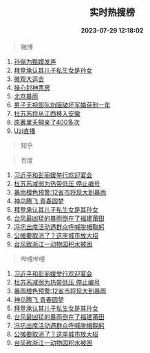 <div align="center"><h2>实时热搜榜</h2><h4>2023-07-29 12:18:02</h4></div>

> 微博  

1. [孙俪为甄嬛发声](https://s.weibo.com/weibo?q=%23%E5%AD%99%E4%BF%AA%E4%B8%BA%E7%94%84%E5%AC%9B%E5%8F%91%E5%A3%B0%23&t=31&band_rank=1&Refer=top)<br />
2. [拜登承认其儿子私生女是孙女](https://s.weibo.com/weibo?q=%23%E6%8B%9C%E7%99%BB%E6%89%BF%E8%AE%A4%E5%85%B6%E5%84%BF%E5%AD%90%E7%A7%81%E7%94%9F%E5%A5%B3%E6%98%AF%E5%AD%99%E5%A5%B3%23&t=31&band_rank=2&Refer=top)<br />
3. [微观大运会](https://s.weibo.com/weibo?q=%23%E5%BE%AE%E8%A7%82%E5%A4%A7%E8%BF%90%E4%BC%9A%23&t=31&band_rank=3&Refer=top)<br />
4. [操心封神票房](https://s.weibo.com/weibo?q=%E6%93%8D%E5%BF%83%E5%B0%81%E7%A5%9E%E7%A5%A8%E6%88%BF&t=31&band_rank=4&Refer=top)<br />
5. [北京暴雨](https://s.weibo.com/weibo?q=%E5%8C%97%E4%BA%AC%E6%9A%B4%E9%9B%A8&t=31&band_rank=5&Refer=top)<br />
6. [男子无视部队劝阻破坏军婚获刑一年](https://s.weibo.com/weibo?q=%23%E7%94%B7%E5%AD%90%E6%97%A0%E8%A7%86%E9%83%A8%E9%98%9F%E5%8A%9D%E9%98%BB%E7%A0%B4%E5%9D%8F%E5%86%9B%E5%A9%9A%E8%8E%B7%E5%88%91%E4%B8%80%E5%B9%B4%23&t=31&band_rank=6&Refer=top)<br />
7. [杜苏芮将从江西移入安徽](https://s.weibo.com/weibo?q=%23%E6%9D%9C%E8%8B%8F%E8%8A%AE%E5%B0%86%E4%BB%8E%E6%B1%9F%E8%A5%BF%E7%A7%BB%E5%85%A5%E5%AE%89%E5%BE%BD%23&t=31&band_rank=7&Refer=top)<br />
8. [原著里夭柳亲了400多次](https://s.weibo.com/weibo?q=%23%E5%8E%9F%E8%91%97%E9%87%8C%E5%A4%AD%E6%9F%B3%E4%BA%B2%E4%BA%86400%E5%A4%9A%E6%AC%A1%23&t=31&band_rank=8&Refer=top)<br />
9. [Uzi直播](https://s.weibo.com/weibo?q=Uzi%E7%9B%B4%E6%92%AD&t=31&band_rank=9&Refer=top)<br />

> 知乎  


> 百度  

1. [习近平和彭丽媛举行欢迎宴会](https://www.baidu.com/s?wd=%E4%B9%A0%E8%BF%91%E5%B9%B3%E5%92%8C%E5%BD%AD%E4%B8%BD%E5%AA%9B%E4%B8%BE%E8%A1%8C%E6%AC%A2%E8%BF%8E%E5%AE%B4%E4%BC%9A&sa=fyb_news&rsv_dl=fyb_news)<br />
2. [杜苏芮减弱为热带低压 停止编号](https://www.baidu.com/s?wd=%E6%9D%9C%E8%8B%8F%E8%8A%AE%E5%87%8F%E5%BC%B1%E4%B8%BA%E7%83%AD%E5%B8%A6%E4%BD%8E%E5%8E%8B+%E5%81%9C%E6%AD%A2%E7%BC%96%E5%8F%B7&sa=fyb_news&rsv_dl=fyb_news)<br />
3. [暴雨橙色预警:12省市将现大到暴雨](https://www.baidu.com/s?wd=%E6%9A%B4%E9%9B%A8%E6%A9%99%E8%89%B2%E9%A2%84%E8%AD%A6%3A12%E7%9C%81%E5%B8%82%E5%B0%86%E7%8E%B0%E5%A4%A7%E5%88%B0%E6%9A%B4%E9%9B%A8&sa=fyb_news&rsv_dl=fyb_news)<br />
4. [神鸟腾飞 青春圆梦](https://www.baidu.com/s?wd=%E7%A5%9E%E9%B8%9F%E8%85%BE%E9%A3%9E+%E9%9D%92%E6%98%A5%E5%9C%86%E6%A2%A6&sa=fyb_news&rsv_dl=fyb_news)<br />
5. [拜登承认其儿子私生女是其孙女](https://www.baidu.com/s?wd=%E6%8B%9C%E7%99%BB%E6%89%BF%E8%AE%A4%E5%85%B6%E5%84%BF%E5%AD%90%E7%A7%81%E7%94%9F%E5%A5%B3%E6%98%AF%E5%85%B6%E5%AD%99%E5%A5%B3&sa=fyb_news&rsv_dl=fyb_news)<br />
6. [台风最凶猛的暴雨倒在了福建莆田](https://www.baidu.com/s?wd=%E5%8F%B0%E9%A3%8E%E6%9C%80%E5%87%B6%E7%8C%9B%E7%9A%84%E6%9A%B4%E9%9B%A8%E5%80%92%E5%9C%A8%E4%BA%86%E7%A6%8F%E5%BB%BA%E8%8E%86%E7%94%B0&sa=fyb_news&rsv_dl=fyb_news)<br />
7. [冯巩出席活动遇群众呼喊脱帽鞠躬](https://www.baidu.com/s?wd=%E5%86%AF%E5%B7%A9%E5%87%BA%E5%B8%AD%E6%B4%BB%E5%8A%A8%E9%81%87%E7%BE%A4%E4%BC%97%E5%91%BC%E5%96%8A%E8%84%B1%E5%B8%BD%E9%9E%A0%E8%BA%AC&sa=fyb_news&rsv_dl=fyb_news)<br />
8. [公摊要取消了？这座城市放大招](https://www.baidu.com/s?wd=%E5%85%AC%E6%91%8A%E8%A6%81%E5%8F%96%E6%B6%88%E4%BA%86%EF%BC%9F%E8%BF%99%E5%BA%A7%E5%9F%8E%E5%B8%82%E6%94%BE%E5%A4%A7%E6%8B%9B&sa=fyb_news&rsv_dl=fyb_news)<br />
9. [台风致浙江一动物园积水被困](https://www.baidu.com/s?wd=%E5%8F%B0%E9%A3%8E%E8%87%B4%E6%B5%99%E6%B1%9F%E4%B8%80%E5%8A%A8%E7%89%A9%E5%9B%AD%E7%A7%AF%E6%B0%B4%E8%A2%AB%E5%9B%B0&sa=fyb_news&rsv_dl=fyb_news)<br />

> 哔哩哔哩  

1. [习近平和彭丽媛举行欢迎宴会](https://www.baidu.com/s?wd=%E4%B9%A0%E8%BF%91%E5%B9%B3%E5%92%8C%E5%BD%AD%E4%B8%BD%E5%AA%9B%E4%B8%BE%E8%A1%8C%E6%AC%A2%E8%BF%8E%E5%AE%B4%E4%BC%9A&sa=fyb_news&rsv_dl=fyb_news)<br />
2. [杜苏芮减弱为热带低压 停止编号](https://www.baidu.com/s?wd=%E6%9D%9C%E8%8B%8F%E8%8A%AE%E5%87%8F%E5%BC%B1%E4%B8%BA%E7%83%AD%E5%B8%A6%E4%BD%8E%E5%8E%8B+%E5%81%9C%E6%AD%A2%E7%BC%96%E5%8F%B7&sa=fyb_news&rsv_dl=fyb_news)<br />
3. [暴雨橙色预警:12省市将现大到暴雨](https://www.baidu.com/s?wd=%E6%9A%B4%E9%9B%A8%E6%A9%99%E8%89%B2%E9%A2%84%E8%AD%A6%3A12%E7%9C%81%E5%B8%82%E5%B0%86%E7%8E%B0%E5%A4%A7%E5%88%B0%E6%9A%B4%E9%9B%A8&sa=fyb_news&rsv_dl=fyb_news)<br />
4. [神鸟腾飞 青春圆梦](https://www.baidu.com/s?wd=%E7%A5%9E%E9%B8%9F%E8%85%BE%E9%A3%9E+%E9%9D%92%E6%98%A5%E5%9C%86%E6%A2%A6&sa=fyb_news&rsv_dl=fyb_news)<br />
5. [拜登承认其儿子私生女是其孙女](https://www.baidu.com/s?wd=%E6%8B%9C%E7%99%BB%E6%89%BF%E8%AE%A4%E5%85%B6%E5%84%BF%E5%AD%90%E7%A7%81%E7%94%9F%E5%A5%B3%E6%98%AF%E5%85%B6%E5%AD%99%E5%A5%B3&sa=fyb_news&rsv_dl=fyb_news)<br />
6. [台风最凶猛的暴雨倒在了福建莆田](https://www.baidu.com/s?wd=%E5%8F%B0%E9%A3%8E%E6%9C%80%E5%87%B6%E7%8C%9B%E7%9A%84%E6%9A%B4%E9%9B%A8%E5%80%92%E5%9C%A8%E4%BA%86%E7%A6%8F%E5%BB%BA%E8%8E%86%E7%94%B0&sa=fyb_news&rsv_dl=fyb_news)<br />
7. [冯巩出席活动遇群众呼喊脱帽鞠躬](https://www.baidu.com/s?wd=%E5%86%AF%E5%B7%A9%E5%87%BA%E5%B8%AD%E6%B4%BB%E5%8A%A8%E9%81%87%E7%BE%A4%E4%BC%97%E5%91%BC%E5%96%8A%E8%84%B1%E5%B8%BD%E9%9E%A0%E8%BA%AC&sa=fyb_news&rsv_dl=fyb_news)<br />
8. [公摊要取消了？这座城市放大招](https://www.baidu.com/s?wd=%E5%85%AC%E6%91%8A%E8%A6%81%E5%8F%96%E6%B6%88%E4%BA%86%EF%BC%9F%E8%BF%99%E5%BA%A7%E5%9F%8E%E5%B8%82%E6%94%BE%E5%A4%A7%E6%8B%9B&sa=fyb_news&rsv_dl=fyb_news)<br />
9. [台风致浙江一动物园积水被困](https://www.baidu.com/s?wd=%E5%8F%B0%E9%A3%8E%E8%87%B4%E6%B5%99%E6%B1%9F%E4%B8%80%E5%8A%A8%E7%89%A9%E5%9B%AD%E7%A7%AF%E6%B0%B4%E8%A2%AB%E5%9B%B0&sa=fyb_news&rsv_dl=fyb_news)<br />
